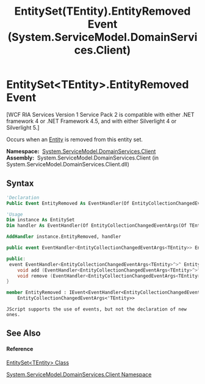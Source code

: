 ﻿---
title: EntitySet(TEntity).EntityRemoved Event (System.ServiceModel.DomainServices.Client)
TOCTitle: EntityRemoved Event
ms:assetid: E:System.ServiceModel.DomainServices.Client.EntitySet`1.EntityRemoved
ms:mtpsurl: https://msdn.microsoft.com/en-us/library/Ff423149(v=VS.91)
ms:contentKeyID: 28755515
ms.date: 01/27/2012
mtps_version: v=VS.91
f1_keywords:
- System.ServiceModel.DomainServices.Client.EntitySet`1.EntityRemoved
dev_langs:
- CSharp
- JScript
- VB
- FSharp
- c++
api_location:
- System.ServiceModel.DomainServices.Client.dll
api_name:
- System.ServiceModel.DomainServices.Client.EntitySet`1.add_EntityRemoved
- System.ServiceModel.DomainServices.Client.EntitySet`1.EntityRemoved
- System.ServiceModel.DomainServices.Client.EntitySet`1.remove_EntityRemoved
api_type:
- Managed
topic_type:
- apiref
- kbSyntax
product_family_name: VS
ROBOTS: INDEX,FOLLOW
---

# EntitySet\<TEntity\>.EntityRemoved Event

\[WCF RIA Services Version 1 Service Pack 2 is compatible with either .NET framework 4 or .NET Framework 4.5, and with either Silverlight 4 or Silverlight 5.\]

Occurs when an [Entity](ff422907\(v=vs.91\).md) is removed from this entity set.

**Namespace:**  [System.ServiceModel.DomainServices.Client](ff422479\(v=vs.91\).md)  
**Assembly:**  System.ServiceModel.DomainServices.Client (in System.ServiceModel.DomainServices.Client.dll)

## Syntax

``` vb
'Declaration
Public Event EntityRemoved As EventHandler(Of EntityCollectionChangedEventArgs(Of TEntity))
```

``` vb
'Usage
Dim instance As EntitySet
Dim handler As EventHandler(Of EntityCollectionChangedEventArgs(Of TEntity))

AddHandler instance.EntityRemoved, handler
```

``` csharp
public event EventHandler<EntityCollectionChangedEventArgs<TEntity>> EntityRemoved
```

``` c++
public:
 event EventHandler<EntityCollectionChangedEventArgs<TEntity>^>^ EntityRemoved {
    void add (EventHandler<EntityCollectionChangedEventArgs<TEntity>^>^ value);
    void remove (EventHandler<EntityCollectionChangedEventArgs<TEntity>^>^ value);
}
```

``` fsharp
member EntityRemoved : IEvent<EventHandler<EntityCollectionChangedEventArgs<'TEntity>>,
    EntityCollectionChangedEventArgs<'TEntity>>
```

``` jscript
JScript supports the use of events, but not the declaration of new ones.
```

## See Also

#### Reference

[EntitySet\<TEntity\> Class](ff422464\(v=vs.91\).md)

[System.ServiceModel.DomainServices.Client Namespace](ff422479\(v=vs.91\).md)

